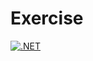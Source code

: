 # Exercise

[![.NET](https://github.com/ombasaMukhwami/EmployeeHierarchy/actions/workflows/dotnet.yml/badge.svg)](https://github.com/ombasaMukhwami/Exercise/actions/workflows/exercise_dotnet.yml)
